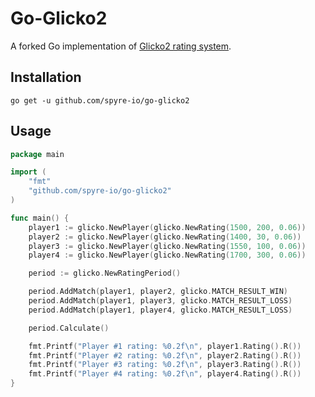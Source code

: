 # Go-Glicko2

A forked Go implementation of [Glicko2 rating system](http://www.glicko.net/glicko.html).

## Installation

```go get -u github.com/spyre-io/go-glicko2```

## Usage

```go
package main

import (
    "fmt"
    "github.com/spyre-io/go-glicko2"
)

func main() {
    player1 := glicko.NewPlayer(glicko.NewRating(1500, 200, 0.06))
    player2 := glicko.NewPlayer(glicko.NewRating(1400, 30, 0.06))
    player3 := glicko.NewPlayer(glicko.NewRating(1550, 100, 0.06))
    player4 := glicko.NewPlayer(glicko.NewRating(1700, 300, 0.06))

    period := glicko.NewRatingPeriod()

    period.AddMatch(player1, player2, glicko.MATCH_RESULT_WIN)
    period.AddMatch(player1, player3, glicko.MATCH_RESULT_LOSS)
    period.AddMatch(player1, player4, glicko.MATCH_RESULT_LOSS)

    period.Calculate()

    fmt.Printf("Player #1 rating: %0.2f\n", player1.Rating().R())
    fmt.Printf("Player #2 rating: %0.2f\n", player2.Rating().R())
    fmt.Printf("Player #3 rating: %0.2f\n", player3.Rating().R())
    fmt.Printf("Player #4 rating: %0.2f\n", player4.Rating().R())
}
```
